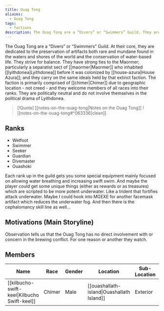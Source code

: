 ```yaml
---
title: Ouag Tong
aliases:
  - Ouag Tong
tags:
  - factions
description: The Ouag Tong are a “Divers” or “Swimmers” Guild. They are dedicated to the conservation of water-based life and the preservation of artifacts both rare and mundane found in the waters and shores of Lyithdonea.
---
```

The Ouag Tong are a “Divers” or “Swimmers” Guild. At their core, they are dedicated to the preservation of artifacts both rare and mundane found in the waters and shores of the world and the conservation of water-based life. They strive for balance. They have strong ties to the Maormer; particularly a separatist sect of [[maormer|Maormer]] who inhabited [[lyithdonea|Lyithdonea]] before it was colonized by [[house-azura|House Azura]]; and they carry on the same ideals held by that extinct faction. The faction is primarily comprised of [[chimer|Chimer]] due to geographic location - not creed - and they welcome members of all races into their ranks. They are politically neutral and do not involve themselves in the political drama of Lyithdonea.

> [!Quote] [[notes-on-the-ouag-tong|Notes on the Ouag Tong]]
> ![[notes-on-the-ouag-tong#^063336|clean]]
## Ranks
* Wetfoot
* Swimmer
* Seeker
* Guardian
* Divemaster
* Ouashoki

Each rank up in the guild gets you some special equipment mainly focused on allowing water breathing and increasing swift swim. And maybe the player could get some unique things (either as rewards or as treasures) which are scripted to be more potent underwater. Like a trident that fortifies attack underwater. Maybe I could hook into MGEXE for another facemask artifact which reduces the underwater fog. And then there is the cephalomancy skill line as well...
## Motivations (Main Storyline)
Observation tells us that the Ouag Tong has no direct involvement with or concern in the brewing conflict. For one reason or another they watch.
## Members

| Name                                         | Race   | Gender | Location                                   | Sub-Location | Role/Class |
| -------------------------------------------- | ------ | ------ | ------------------------------------------ | ------------ | ---------- |
| [[kilbucho-swift-keel\|Kilbucho Swift-keel]] | Chimer | Male   | [[ouashallath-island\|Ouashallath Island]] | Exterior     | Sailor     |
